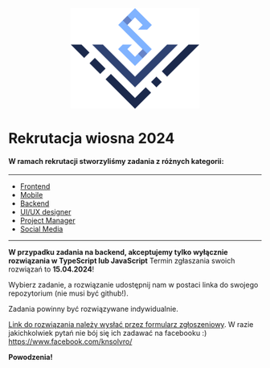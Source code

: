 <div align="center">
<img src="./assets/logo_solvro.png" height="200">
</div>

# Rekrutacja wiosna 2024

#### W ramach rekrutacji stworzyliśmy zadania z różnych kategorii:
---
  - [Frontend](./frontend.md)
  - [Mobile](./mobile.md)
  - [Backend](./backend.md)
  - [UI/UX designer](./uiux.design.md)
  - [Project Manager](./projectmanager.md)
  - [Social Media](./socialmedia.md)
--- 
**W przypadku zadania na backend, akceptujemy tylko wyłącznie rozwiązania w TypeScript lub JavaScript**
Termin zgłaszania swoich rozwiązań to **15.04.2024**!

Wybierz zadanie, a rozwiązanie udostępnij nam w postaci linka do swojego repozytorium (nie musi być github!).

Zadania powinny być rozwiązywane indywidualnie.

[Link do rozwiązania należy wysłać przez formularz zgłoszeniowy](https://forms.gle/qUw49xdBkP5YBgyj9). W razie jakichkolwiek pytań nie bój się ich zadawać na facebooku :) https://www.facebook.com/knsolvro/ 

**Powodzenia!**

